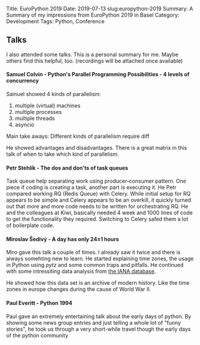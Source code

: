 Title: EuroPython 2019
Date: 2019-07-13
slug:europython-2019
Summary: A Summary of my impressions from EuroPython 2019 in Basel
Category: Development
Tags: Python, Conference



## Talks
I also attended some talks. This is a personal summary for me. Maybe others find this helpful, too.
(recordings will be attached once available)



#### Samuel Colvin - Python's Parallel Programming Possibilities - 4 levels of concurrency
Samuel showed 4 kinds of parallelism:

1. multiple (virtual) machines
2. multiple processes
3. multiple threads
4. asyncio

Main take aways: Different kinds of parallelism require diff

He showed advantages and disadvantages. There is a great matrix in this talk of when to take which kind of parallelism.

#### Petr Stehlík - The dos and don'ts of task queues
Task queue help separating work using producer-consumer pattern. One piece if coding is creating a task, another part is executing it.
He Petr compared working RQ (Redis Queue) with Celery. While initial setup for RQ appears to be simple and Celery appears to be an overkill,
it quickly turned out that more and more code needs to be written for orchestrating RQ.
He and the colleagues at Kiwi, basically needed 4 week and 1000 lines of code to get the functionality they required.
Switching to Celery safed them a lot of boilerplate code.


#### Miroslav Šedivý -  A day has only 24±1 hours
Miro gave this talk a couple of times. I already saw it twice and there is always somehting new to learn.
He started explaining time zones, the usage in Python using _pytz_ and some common traps and pitfalls.
He continued with some intressiting data analysis from [the IANA database](https://www.iana.org/time-zones).

He showed how this data set is an archive of modern history. Like the time zones in europe changes during the cause of
World War II.



#### Paul Everitt - Python 1994
Paul gave an extremely entertaining talk about the early days of python.
By showing some news group entries and just telling a whole lot of "funny stories", he took us through a very short-while
travel though the early days of the python community


<!--
#### Daniele Procida - The world's cheapest, simplest plotter

#### Raphael Pierzina - Advanced pytespert

#### Mario Corchero - Exceptional Exceptions



#### Keynote - Luba Elliott - AI in Contemporary Art

#### Keynote - Victor Stinner - Python Performance: Past, Present and Future

#### Lynn Root - Advanced asyncio: Solving Real-world Production Problems

#### Radoslav Georgiev - Software patterns for productive teams

#### Anastasiia Tymoshchuk - The Agile comedy: from hell to paradise
-->
